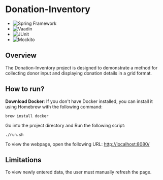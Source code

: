 # Donation-Inventory

- ![Spring Framework](https://img.shields.io/badge/Spring_Framework-5.x-brightgreen)
- ![Vaadin](https://img.shields.io/badge/Vaadin-24.x-blue)
- ![JUnit](https://img.shields.io/badge/JUnit-5.x-orange)
- ![Mockito](https://img.shields.io/badge/Mockito-3.x-orange)

## Overview
The Donation-Inventory project is designed to demonstrate a method for collecting donor input and displaying donation details in a grid format.

## How to run?

**Download Docker**: If you don't have Docker installed, you can install it using Homebrew with the following command:
```
brew install docker
```

Go into the project directory and Run the following script:  
```
./run.sh
```

To view the webpage, open the following URL: 
[http://localhost:8080/](http://localhost:8080/)


## Limitations
To view newly entered data, the user must manually refresh the page.
